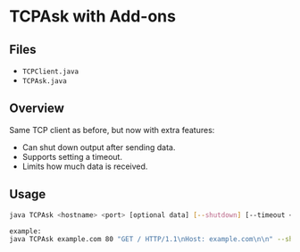 # TCPAsk with Add-ons  

## Files  
 
- `TCPClient.java`  
- `TCPAsk.java`  

## Overview  
Same TCP client as before, but now with extra features:  
- Can shut down output after sending data.  
- Supports setting a timeout.  
- Limits how much data is received.  

## Usage  
```sh
java TCPAsk <hostname> <port> [optional data] [--shutdown] [--timeout <ms>] [--limit <bytes>]

example:
java TCPAsk example.com 80 "GET / HTTP/1.1\nHost: example.com\n\n" --shutdown --timeout 5000 --limit 1024

